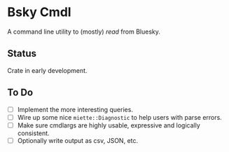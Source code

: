# Bsky Cmdl

A command line utility to (mostly) *read* from Bluesky.

## Status

Crate in early development.

## To Do

- [ ] Implement the more interesting queries.
- [ ] Wire up some nice `miette::Diagnostic` to help users with parse errors.
- [ ] Make sure cmdlargs are highly usable, expressive and logically consistent.
- [ ] Optionally write output as csv, JSON, etc.
